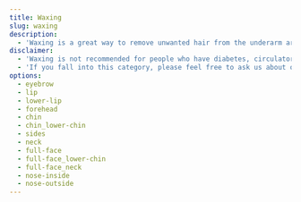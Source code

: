 ```yaml
---
title: Waxing
slug: waxing
description:
  - 'Waxing is a great way to remove unwanted hair from the underarm area. It is a quick and easy way to remove hair and can last up to 4 weeks. Waxing is a great alternative to shaving and tweezing. It is a more permanent solution to unwanted hair. Waxing is a great way to remove unwanted hair from the underarm area. It is a quick and easy way to remove hair and can last up to 4 weeks. Waxing is a great alternative to shaving and tweezing. It is a more permanent solution to unwanted hair.'
disclaimer:
  - 'Waxing is not recommended for people who have diabetes, circulatory or skin disorders, or who are taking medications that affect the skin. Waxing is not recommended for people who have diabetes, circulatory or skin disorders, or who are taking medications that affect the skin.'
  - 'If you fall into this category, please feel free to ask us about our other hair removal options.'
options:
  - eyebrow
  - lip
  - lower-lip
  - forehead
  - chin
  - chin_lower-chin
  - sides
  - neck
  - full-face
  - full-face_lower-chin
  - full-face_neck
  - nose-inside
  - nose-outside
---
```

